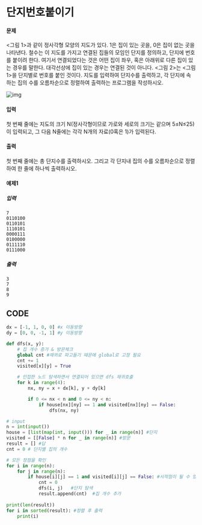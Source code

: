 # 단지번호붙이기

#### 문제

<그림 1>과 같이 정사각형 모양의 지도가 있다. 1은 집이 있는 곳을, 0은 집이 없는 곳을 나타낸다. 철수는 이 지도를 가지고 연결된 집들의 모임인 단지를 정의하고, 단지에 번호를 붙이려 한다. 여기서 연결되었다는 것은 어떤 집이 좌우, 혹은 아래위로 다른 집이 있는 경우를 말한다. 대각선상에 집이 있는 경우는 연결된 것이 아니다. <그림 2>는 <그림 1>을 단지별로 번호를 붙인 것이다. 지도를 입력하여 단지수를 출력하고, 각 단지에 속하는 집의 수를 오름차순으로 정렬하여 출력하는 프로그램을 작성하시오.

![img](https://www.acmicpc.net/upload/images/ITVH9w1Gf6eCRdThfkegBUSOKd.png)

#### 입력

첫 번째 줄에는 지도의 크기 N(정사각형이므로 가로와 세로의 크기는 같으며 5≤N≤25)이 입력되고, 그 다음 N줄에는 각각 N개의 자료(0혹은 1)가 입력된다.

#### 출력

첫 번째 줄에는 총 단지수를 출력하시오. 그리고 각 단지내 집의 수를 오름차순으로 정렬하여 한 줄에 하나씩 출력하시오.

#### 예제1

##### 입력

```
7
0110100
0110101
1110101
0000111
0100000
0111110
0111000
```

##### 출력

```
3
7
8
9
```



## CODE

```python
dx = [-1, 1, 0, 0] #x 이동방향
dy = [0, 0, -1, 1] #y 이동방향

def dfs(x, y):
    # 집 개수 증가 & 방문체크
    global cnt #재귀로 파고들기 때문에 global로 고정 필요
    cnt += 1
    visited[x][y] = True

    # 인접한 노드 탐색하면서 연결되어 있으면 dfs 재귀호출
    for k in range(4):
        nx, ny = x + dx[k], y + dy[k]

        if 0 <= nx < n and 0 <= ny < n:
            if house[nx][ny] == 1 and visited[nx][ny] == False:
                dfs(nx, ny)

# input
n = int(input())								
house = [list(map(int, input())) for _ in range(n)]	#단지
visited = [[False] * n for _ in range(n)] #방문
result = [] #답
cnt = 0	# 단지별 집의 개수

# 모든 정점을 확인
for i in range(n):
    for j in range(n):
        if house[i][j] == 1 and visited[i][j] == False: #시작점이 될 수 있으면
            cnt = 0
            dfs(i, j)	#단지 탐색
            result.append(cnt)	#집 개수 추가
                
print(len(result))
for i in sorted(result): #정렬 후 출력
    print(i)
```

